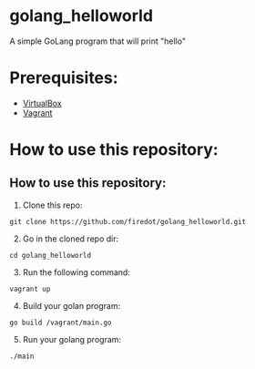 # golang_helloworld

A simple GoLang program that will print "hello"

# Prerequisites: 

* [VirtualBox](https://www.virtualbox.org/wiki/Downloads)
* [Vagrant](https://www.vagrantup.com/downloads.html)

# How to use this repository: 

## How to use this repository:

1. Clone this repo:

```
git clone https://github.com/firedot/golang_helloworld.git
```

2. Go in the cloned repo dir:

```
cd golang_helloworld
```

3. Run the following command:

```
vagrant up
```
4. Build your golan program:

```
go build /vagrant/main.go
```

5. Run your golang program: 

```
./main
```
